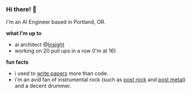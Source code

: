 ### Hi there! 👋

I'm an AI Engineer based in Portland, OR.

**what I'm up to**

* ai architect @[Insight](https://www.insight.com/en_US/home.html)
* working on 20 pull ups in a row (I'm at 16)

**fun facts**

* i used to [write papers](https://scholar.google.com/citations?user=jJ7QcqsAAAAJ&hl=en) more than code.
* i'm an avid fan of instrumental rock (such as [post rock](https://en.wikipedia.org/wiki/Post-rock) and [post metal](https://en.wikipedia.org/wiki/Post-metal)) and a decent drummer.
